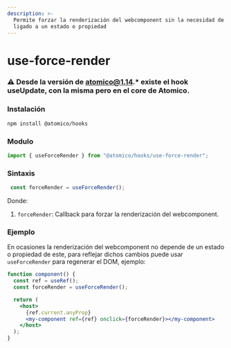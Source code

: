 ```yaml
---
description: >-
  Permite forzar la renderización del webcomponent sin la necesidad de estar
  ligado a un estado o propiedad
---
```


# use-force-render

### ⚠️ Desde la versión de atomico@1.14.\* existe el hook useUpdate, con la misma pero en el core de Atomico.

### Instalación

```bash
npm install @atomico/hooks
```

### Modulo

```javascript
import { useForceRender } from "@atomico/hooks/use-force-render";
```

### Sintaxis

```javascript
 const forceRender = useForceRender();
```

Donde: 

1. `forceRender`: Callback para forzar la renderización del webcomponent.

### Ejemplo

En ocasiones la renderización del webcomponent no depende de un estado o propiedad de este, para reflejar dichos cambios  puede usar `useForceRender` para regenerar el DOM, ejemplo:

```jsx
function component() {
  const ref = useRef();
  const forceRender = useForceRender();

  return (
    <host>
      {ref.current.anyProp}
      <my-component ref={ref} onclick={forceRender}></my-component>
    </host>
  );
}
```

